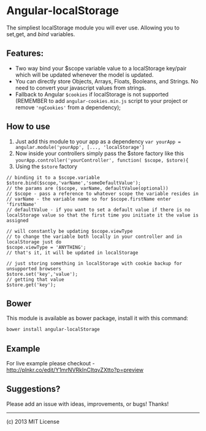Angular-localStorage
====================

The simpliest localStorage module you will ever use. Allowing you to set,get, and *bind* variables.

## Features:

* Two way bind your $scope variable value to a localStorage key/pair which will be updated whenever the model is updated.
* You can directly store Objects, Arrays, Floats, Booleans, and Strings. No need to convert your javascript values from strings.
* Fallback to Angular ``$cookies`` if localStorage is not supported (REMEMBER to add ``angular-cookies.min.js`` script to your project or remove ``'ngCookies'`` from a dependency);

## How to use

1. Just add this module to your app as a dependency
``var yourApp = angular.module('yourApp', [..., 'localStorage']``
2. Now inside your controllers simply pass the $store factory like this
``yourApp.controller('yourController', function( $scope, $store){``
3. Using the ``$store`` factory
  ```
  // binding it to a $scope.variable
  $store.bind($scope,'varName','someDefaultValue');
  // the params are ($scope, varName, defaultValue(optional))
  // $scope - pass a reference to whatever scope the variable resides in
  // varName - the variable name so for $scope.firstName enter 'firstName'
  // defaultValue - if you want to set a default value if there is no localStorage value so that the first time you initiate it the value is assigned

  // will constantly be updating $scope.viewType
  // to change the variable both locally in your controller and in localStorage just do
  $scope.viewType = 'ANYTHING';
  // that's it, it will be updated in localStorage

  // just storing something in localStorage with cookie backup for unsupported browsers
  $store.set('key','value');
  // getting that value
  $store.get('key');
  ```

## Bower
This module is available as bower package, install it with this command:

```bash
bower install angular-localStorage
```

## Example

For live example please checkout - http://plnkr.co/edit/Y1mrNVRkInCItqvZXtto?p=preview

## Suggestions?

Please add an issue with ideas, improvements, or bugs! Thanks!

---

(c) 2013 MIT License

